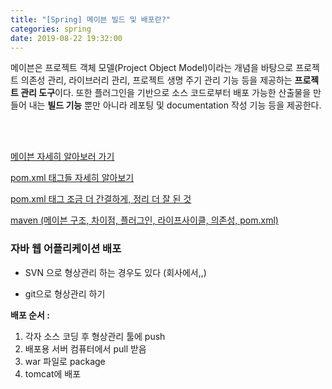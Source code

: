 ```yaml
---
title: "[Spring] 메이븐 빌드 및 배포란?"
categories: spring
date: 2019-08-22 19:32:00
---
```




메이븐은 프로젝트 객체 모델(Project Object Model)이라는 개념을 바탕으로 프로젝트 의존성 관리, 라이브러리 관리, 프로젝트 생명 주기 관리 기능 등을 제공하는 **프로젝트 관리 도구**이다. 또한 플러그인을 기반으로 소스 코드로부터 배포 가능한 산출물을 만들어 내는 **빌드 기능** 뿐만 아니라 레포팅 및 documentation 작성 기능 등을 제공한다.

<br><br>

[메이븐 자세히 알아보러 가기](https://www.egovframe.go.kr/wiki/doku.php?id=egovframework:dev:dep:build:maven)

[pom.xml 태그들 자세히 알아보기](https://jeong-pro.tistory.com/168) 

[pom.xml 태그 조금 더 간결하게, 정리 더 잘 된 것](https://cornswrold.tistory.com/51)

[maven (메이븐 구조, 차이점, 플러그인, 라이프사이클, 의존성, pom.xml)](https://sjh836.tistory.com/131)



### 자바 웹 어플리케이션 배포 

- SVN 으로 형상관리 하는 경우도 있다 (회사에서,,)

- git으로 형상관리 하기



**배포 순서 :** 

1. 각자 소스 코딩 후 형상관리 툴에 push
2. 배포용 서버 컴퓨터에서 pull 받음
3. war 파일로 package
4. tomcat에 배포



<br>

<br><br><br><br>